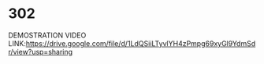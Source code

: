 # 302
DEMOSTRATION VIDEO LINK:https://drive.google.com/file/d/1LdQSiiLTyvlYH4zPmpg69xyGl9YdmSdr/view?usp=sharing
